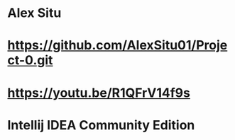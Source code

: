 # Alex Situ
# https://github.com/AlexSitu01/Project-0.git
# https://youtu.be/R1QFrV14f9s
# Intellij IDEA Community Edition
